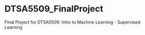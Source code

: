 # DTSA5509_FinalProject
Final Project for DTSA5509: Intro to Machine Learning - Supervised Learning
